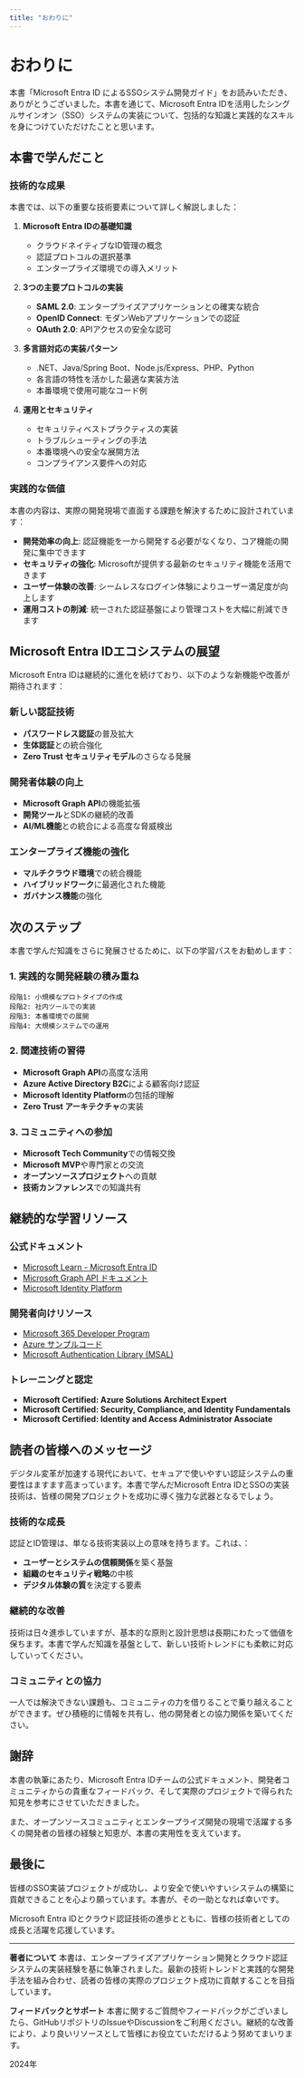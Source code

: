 ```yaml
---
title: "おわりに"
---
```


# おわりに

本書「Microsoft Entra ID によるSSOシステム開発ガイド」をお読みいただき、ありがとうございました。本書を通じて、Microsoft Entra IDを活用したシングルサインオン（SSO）システムの実装について、包括的な知識と実践的なスキルを身につけていただけたことと思います。

## 本書で学んだこと

### 技術的な成果
本書では、以下の重要な技術要素について詳しく解説しました：

1. **Microsoft Entra IDの基礎知識**
   - クラウドネイティブなID管理の概念
   - 認証プロトコルの選択基準
   - エンタープライズ環境での導入メリット

2. **3つの主要プロトコルの実装**
   - **SAML 2.0**: エンタープライズアプリケーションとの確実な統合
   - **OpenID Connect**: モダンWebアプリケーションでの認証
   - **OAuth 2.0**: APIアクセスの安全な認可

3. **多言語対応の実装パターン**
   - .NET、Java/Spring Boot、Node.js/Express、PHP、Python
   - 各言語の特性を活かした最適な実装方法
   - 本番環境で使用可能なコード例

4. **運用とセキュリティ**
   - セキュリティベストプラクティスの実装
   - トラブルシューティングの手法
   - 本番環境への安全な展開方法
   - コンプライアンス要件への対応

### 実践的な価値
本書の内容は、実際の開発現場で直面する課題を解決するために設計されています：

- **開発効率の向上**: 認証機能を一から開発する必要がなくなり、コア機能の開発に集中できます
- **セキュリティの強化**: Microsoftが提供する最新のセキュリティ機能を活用できます
- **ユーザー体験の改善**: シームレスなログイン体験によりユーザー満足度が向上します
- **運用コストの削減**: 統一された認証基盤により管理コストを大幅に削減できます

## Microsoft Entra IDエコシステムの展望

Microsoft Entra IDは継続的に進化を続けており、以下のような新機能や改善が期待されます：

### 新しい認証技術
- **パスワードレス認証**の普及拡大
- **生体認証**との統合強化
- **Zero Trust セキュリティモデル**のさらなる発展

### 開発者体験の向上
- **Microsoft Graph API**の機能拡張
- **開発ツール**とSDKの継続的改善
- **AI/ML機能**との統合による高度な脅威検出

### エンタープライズ機能の強化
- **マルチクラウド環境**での統合機能
- **ハイブリッドワーク**に最適化された機能
- **ガバナンス機能**の強化

## 次のステップ

本書で学んだ知識をさらに発展させるために、以下の学習パスをお勧めします：

### 1. 実践的な開発経験の積み重ね
```
段階1: 小規模なプロトタイプの作成
段階2: 社内ツールでの実装
段階3: 本番環境での展開
段階4: 大規模システムでの運用
```

### 2. 関連技術の習得
- **Microsoft Graph API**の高度な活用
- **Azure Active Directory B2C**による顧客向け認証
- **Microsoft Identity Platform**の包括的理解
- **Zero Trust アーキテクチャ**の実装

### 3. コミュニティへの参加
- **Microsoft Tech Community**での情報交換
- **Microsoft MVP**や専門家との交流
- **オープンソースプロジェクト**への貢献
- **技術カンファレンス**での知識共有

## 継続的な学習リソース

### 公式ドキュメント
- [Microsoft Learn - Microsoft Entra ID](https://learn.microsoft.com/ja-jp/entra/identity/)
- [Microsoft Graph API ドキュメント](https://learn.microsoft.com/ja-jp/graph/)
- [Microsoft Identity Platform](https://learn.microsoft.com/ja-jp/entra/identity-platform/)

### 開発者向けリソース
- [Microsoft 365 Developer Program](https://developer.microsoft.com/microsoft-365/dev-program)
- [Azure サンプルコード](https://github.com/Azure-Samples)
- [Microsoft Authentication Library (MSAL)](https://github.com/AzureAD/microsoft-authentication-library-for-js)

### トレーニングと認定
- **Microsoft Certified: Azure Solutions Architect Expert**
- **Microsoft Certified: Security, Compliance, and Identity Fundamentals**
- **Microsoft Certified: Identity and Access Administrator Associate**

## 読者の皆様へのメッセージ

デジタル変革が加速する現代において、セキュアで使いやすい認証システムの重要性はますます高まっています。本書で学んだMicrosoft Entra IDとSSOの実装技術は、皆様の開発プロジェクトを成功に導く強力な武器となるでしょう。

### 技術的な成長
認証とID管理は、単なる技術実装以上の意味を持ちます。これは、：

- **ユーザーとシステムの信頼関係**を築く基盤
- **組織のセキュリティ戦略**の中核
- **デジタル体験の質**を決定する要素

### 継続的な改善
技術は日々進歩していますが、基本的な原則と設計思想は長期にわたって価値を保ちます。本書で学んだ知識を基盤として、新しい技術トレンドにも柔軟に対応していってください。

### コミュニティとの協力
一人では解決できない課題も、コミュニティの力を借りることで乗り越えることができます。ぜひ積極的に情報を共有し、他の開発者との協力関係を築いてください。

## 謝辞

本書の執筆にあたり、Microsoft Entra IDチームの公式ドキュメント、開発者コミュニティからの貴重なフィードバック、そして実際のプロジェクトで得られた知見を参考にさせていただきました。

また、オープンソースコミュニティとエンタープライズ開発の現場で活躍する多くの開発者の皆様の経験と知恵が、本書の実用性を支えています。

## 最後に

皆様のSSO実装プロジェクトが成功し、より安全で使いやすいシステムの構築に貢献できることを心より願っています。本書が、その一助となれば幸いです。

Microsoft Entra IDとクラウド認証技術の進歩とともに、皆様の技術者としての成長と活躍を応援しています。

---

**著者について**
本書は、エンタープライズアプリケーション開発とクラウド認証システムの実装経験を基に執筆されました。最新の技術トレンドと実践的な開発手法を組み合わせ、読者の皆様の実際のプロジェクト成功に貢献することを目指しています。

**フィードバックとサポート**
本書に関するご質問やフィードバックがございましたら、GitHubリポジトリのIssueやDiscussionをご利用ください。継続的な改善により、より良いリソースとして皆様にお役立ていただけるよう努めてまいります。

2024年